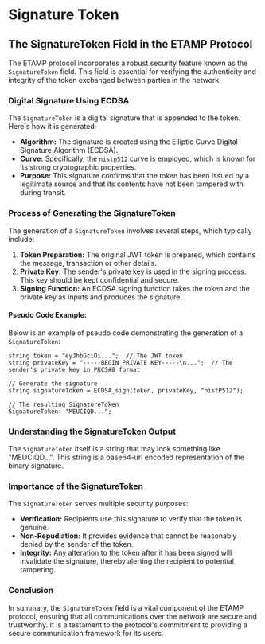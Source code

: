 # Signature Token

## The SignatureToken Field in the ETAMP Protocol

The ETAMP protocol incorporates a robust security feature known as the `SignatureToken` field. This field is essential for verifying the authenticity and integrity of the token exchanged between parties in the network.

### Digital Signature Using ECDSA

The `SignatureToken` is a digital signature that is appended to the token. Here's how it is generated:

* **Algorithm:** The signature is created using the Elliptic Curve Digital Signature Algorithm (ECDSA).
* **Curve:** Specifically, the `nistp512` curve is employed, which is known for its strong cryptographic properties.
* **Purpose:** This signature confirms that the token has been issued by a legitimate source and that its contents have not been tampered with during transit.

### Process of Generating the SignatureToken

The generation of a `SignatureToken` involves several steps, which typically include:

1. **Token Preparation:** The original JWT token is prepared, which contains the message, transaction or other details.
2. **Private Key:** The sender's private key is used in the signing process. This key should be kept confidential and secure.
3. **Signing Function:** An ECDSA signing function takes the token and the private key as inputs and produces the signature.

#### Pseudo Code Example:

Below is an example of pseudo code demonstrating the generation of a `SignatureToken`:

```pseudo
string token = "eyJhbGciOi...";  // The JWT token
string privateKey = "-----BEGIN PRIVATE KEY-----\n...";  // The sender's private key in PKCS#8 format

// Generate the signature
string signatureToken = ECDSA_sign(token, privateKey, "nistP512");

// The resulting SignatureToken
SignatureToken: "MEUCIQD...";
```

### Understanding the SignatureToken Output

The `SignatureToken` itself is a string that may look something like "MEUCIQD...". This string is a base64-url encoded representation of the binary signature.

### Importance of the SignatureToken

The `SignatureToken` serves multiple security purposes:

* **Verification:** Recipients use this signature to verify that the token is genuine.
* **Non-Repudiation:** It provides evidence that cannot be reasonably denied by the sender of the token.
* **Integrity:** Any alteration to the token after it has been signed will invalidate the signature, thereby alerting the recipient to potential tampering.

### Conclusion

In summary, the `SignatureToken` field is a vital component of the ETAMP protocol, ensuring that all communications over the network are secure and trustworthy. It is a testament to the protocol's commitment to providing a secure communication framework for its users.

